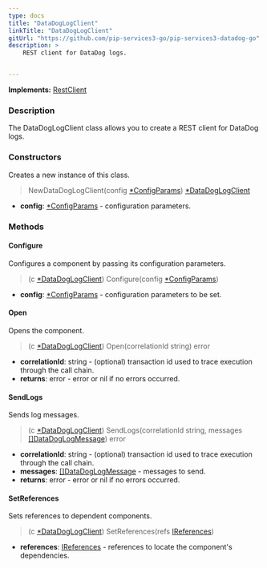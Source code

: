 ```yaml
---
type: docs
title: "DataDogLogClient"
linkTitle: "DataDogLogClient"
gitUrl: "https://github.com/pip-services3-go/pip-services3-datadog-go"
description: >
    REST client for DataDog logs.


---
```


**Implements:** [RestClient](../../../rpc/clients/rest_client)

### Description

The DataDogLogClient class allows you to create a REST client for DataDog logs. 



### Constructors

Creates a new instance of this class.

> NewDataDogLogClient(config [*ConfigParams](../../../commons/config/config_params)) [*DataDogLogClient]()

- **config**: [*ConfigParams](../../../commons/config/config_params) - configuration parameters.


### Methods

#### Configure
Configures a component by passing its configuration parameters.

> (c [*DataDogLogClient]()) Configure(config [*ConfigParams](../../../commons/config/config_params))

- **config**: [*ConfigParams](../../../commons/config/config_params) - configuration parameters to be set.

#### Open
Opens the component.

> (c [*DataDogLogClient]()) Open(correlationId string) error

- **correlationId**: string - (optional) transaction id used to trace execution through the call chain.
- **returns**: error - error or nil if no errors occurred.

#### SendLogs
Sends log messages.

> (c [*DataDogLogClient]()) SendLogs(correlationId string, messages [[]DataDogLogMessage](../datadog_log_message)) error

- **correlationId**: string - (optional) transaction id used to trace execution through the call chain.
- **messages**: [[]DataDogLogMessage](../datadog_log_message) - messages to send.
- **returns**: error - error or nil if no errors occurred.

#### SetReferences
Sets references to dependent components.

> (c [*DataDogLogClient]()) SetReferences(refs [IReferences](../../../commons/refer/ireferences))

- **references**: [IReferences](../../../commons/refer/ireferences) - references to locate the component's dependencies.
